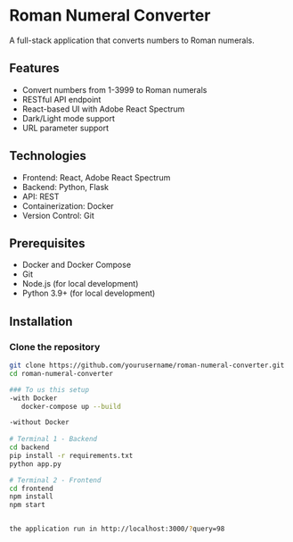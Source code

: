 # Roman Numeral Converter

A full-stack application that converts numbers to Roman numerals.

## Features
- Convert numbers from 1-3999 to Roman numerals
- RESTful API endpoint
- React-based UI with Adobe React Spectrum
- Dark/Light mode support
- URL parameter support

## Technologies
- Frontend: React, Adobe React Spectrum
- Backend: Python, Flask
- API: REST
- Containerization: Docker
- Version Control: Git

## Prerequisites
- Docker and Docker Compose
- Git
- Node.js (for local development)
- Python 3.9+ (for local development)

## Installation

### Clone the repository
```bash
git clone https://github.com/yourusername/roman-numeral-converter.git
cd roman-numeral-converter

### To us this setup
-with Docker
   docker-compose up --build

-without Docker
       
# Terminal 1 - Backend
cd backend
pip install -r requirements.txt
python app.py

# Terminal 2 - Frontend
cd frontend
npm install
npm start


the application run in http://localhost:3000/?query=98
    
